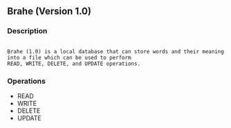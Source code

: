 ## Brahe (Version 1.0)

### Description
````

Brahe (1.0) is a local database that can store words and their meaning into a file which can be used to perform
READ, WRITE, DELETE, and UPDATE operations.

````

### Operations
- READ
- WRITE
- DELETE
- UPDATE

